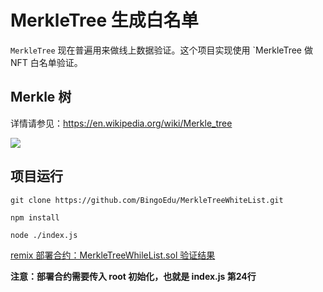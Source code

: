 # MerkleTree 生成白名单

`MerkleTree` 现在普遍用来做线上数据验证。这个项目实现使用 `MerkleTree 做 NFT 白名单验证。

## Merkle 树

详情请参见：https://en.wikipedia.org/wiki/Merkle_tree



[![](https://upload.wikimedia.org/wikipedia/commons/thumb/9/95/Hash_Tree.svg/1920px-Hash_Tree.svg.png)](MerkleTree)

## 项目运行

```git clone https://github.com/BingoEdu/MerkleTreeWhiteList.git```

```npm install```

```node ./index.js```

[remix 部署合约：MerkleTreeWhileList.sol 验证结果](https://remix.ethereum.org/)

**注意：部署合约需要传入 root 初始化，也就是 index.js 第24行**